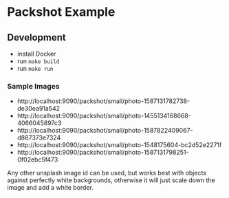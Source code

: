 # Packshot Example

## Development

- install Docker
- run `make build`
- run `make run`

### Sample Images

- http://localhost:9090/packshot/small/photo-1587131782738-de30ea91a542
- http://localhost:9090/packshot/small/photo-1455134168668-4066045897c3
- http://localhost:9090/packshot/small/photo-1587822409067-d887373e7324
- http://localhost:9090/packshot/small/photo-1548175604-bc2d52e2271f
- http://localhost:9090/packshot/small/photo-1587131798251-0f02ebc5f473

Any other unsplash image id can be used, but works best with objects against
perfectly white backgrounds, otherwise it will just scale down the image and 
add a white border.
